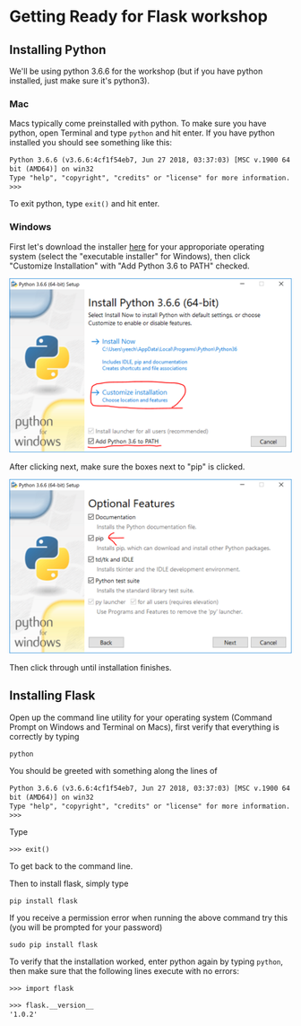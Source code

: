 # Getting Ready for Flask workshop

## Installing Python

We'll be using python 3.6.6 for the workshop (but if you have python installed, just make sure it's python3).

### Mac

Macs typically come preinstalled with python. To make sure you have python, open Terminal and type `python` and hit enter. If you have python installed you should see something like this:
```
Python 3.6.6 (v3.6.6:4cf1f54eb7, Jun 27 2018, 03:37:03) [MSC v.1900 64 bit (AMD64)] on win32
Type "help", "copyright", "credits" or "license" for more information.
>>>
```
To exit python, type `exit()` and hit enter.

### Windows

First let's download the installer [here](https://www.python.org/downloads/release/python-366/) for your approporiate operating system (select the "executable installer" for Windows), then click "Customize Installation" with "Add Python 3.6 to PATH" checked.

![first-pane.png](first-pane.PNG)

After clicking next, make sure the boxes next to "pip" is clicked.

![second-pane.png](second-pane.PNG)

Then click through until installation finishes.

## Installing Flask

Open up the command line utility for your operating system (Command Prompt on Windows and Terminal on Macs), first verify that everything is correctly by typing
```
python
```
You should be greeted with something along the lines of
```
Python 3.6.6 (v3.6.6:4cf1f54eb7, Jun 27 2018, 03:37:03) [MSC v.1900 64 bit (AMD64)] on win32
Type "help", "copyright", "credits" or "license" for more information.
>>>
```
Type
```
>>> exit()
```
To get back to the command line.

Then to install flask, simply type
```
pip install flask
```
If you receive a permission error when running the above command try this (you will be prompted for your password)
```
sudo pip install flask
```

To verify that the installation worked, enter python again by typing `python`, then make sure that the following lines execute with no errors:
```
>>> import flask
```
```
>>> flask.__version__
'1.0.2'
```

